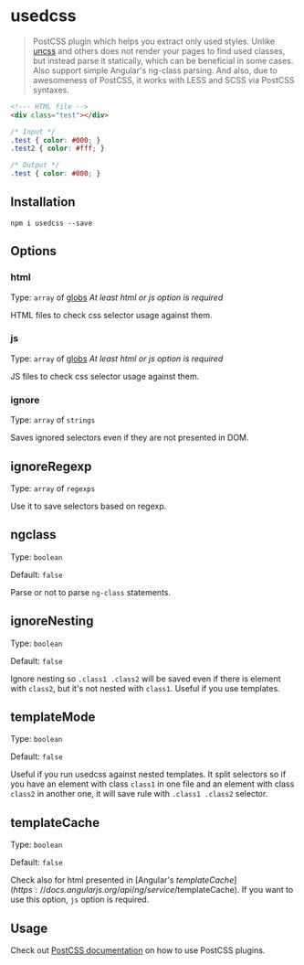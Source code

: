 # usedcss

>PostCSS plugin which helps you extract only used styles. Unlike [uncss](https://github.com/giakki/uncss) and others does not render your pages to find used classes, but instead parse it statically, which can be beneficial in some cases. Also support simple Angular's ng-class parsing. And also, due to awesomeness of PostCSS, it works with LESS and SCSS via PostCSS syntaxes.

```html
<!--- HTML file -->
<div class="test"></div>
```

```css
/* Input */
.test { color: #000; }
.test2 { color: #fff; }
```

```css
/* Output */
.test { color: #000; }
```

## Installation

```
npm i usedcss --save
```

## Options

### html

Type: `array` of [globs](https://github.com/isaacs/node-glob)
*At least html or js option is required*

HTML files to check css selector usage against them.

### js

Type: `array` of [globs](https://github.com/isaacs/node-glob)
*At least html or js option is required*

JS files to check css selector usage against them.

### ignore

Type: `array` of `strings`

Saves ignored selectors even if they are not presented in DOM.

## ignoreRegexp

Type: `array` of `regexps`

Use it to save selectors based on regexp.

## ngclass

Type: `boolean`

Default: `false`

Parse or not to parse `ng-class` statements.

## ignoreNesting

Type: `boolean`

Default: `false`

Ignore nesting so `.class1 .class2` will be saved even if there is element with `class2`, but it's not nested with `class1`. Useful if you use templates.

## templateMode

Type: `boolean`

Default: `false`

Useful if you run usedcss against nested templates. It split selectors so if you have an element with class `class1` in one file and an element with class `class2` in another one, it will save rule with `.class1 .class2` selector.

## templateCache

Type: `boolean`

Default: `false`

Check also for html presented in [Angular's $templateCache](https://docs.angularjs.org/api/ng/service/$templateCache). If you want to use this option, `js` option is required.

## Usage

Check out [PostCSS documentation](https://github.com/postcss/postcss#usage) on how to use PostCSS plugins.

